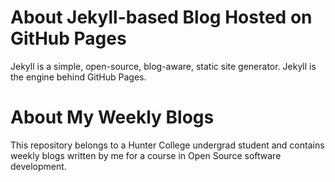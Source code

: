 # About Jekyll-based Blog Hosted on GitHub Pages

Jekyll is a simple, open-source, blog-aware, static site generator.
Jekyll is the engine behind GitHub Pages.

# About My Weekly Blogs

This repository belongs to a Hunter College undergrad student and contains weekly blogs written by me for a course in Open Source software development.

